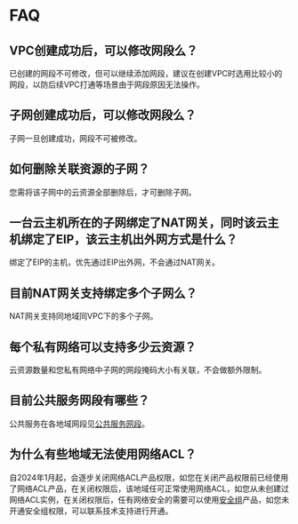 # FAQ



## VPC创建成功后，可以修改网段么？

已创建的网段不可修改，但可以继续添加网段，建议在创建VPC时选用比较小的网段，以防后续VPC打通等场景由于网段原因无法操作。

## 子网创建成功后，可以修改网段么？

子网一旦创建成功，网段不可被修改。

## 如何删除关联资源的子网？

您需将该子网中的云资源全部删除后，才可删除子网。

## 一台云主机所在的子网绑定了NAT网关，同时该云主机绑定了EIP，该云主机出外网方式是什么？

绑定了EIP的主机，优先通过EIP出外网，不会通过NAT网关。

## 目前NAT网关支持绑定多个子网么？

NAT网关支持同地域同VPC下的多个子网。

## 每个私有网络可以支持多少云资源？

云资源数量和您私有网络中子网的网段掩码大小有关联，不会做额外限制。

## 目前公共服务网段有哪些？

公共服务在各地域网段见[公共服务网段](vpc/limit)。

## 为什么有些地域无法使用网络ACL？

自2024年1月起，会逐步关闭网络ACL产品权限，如您在关闭产品权限前已经使用了网络ACL产品，在关闭权限后，该地域任可正常使用网络ACL，如您从未创建过网络ACL实例，在关闭权限后，任有网络安全的需要可以使用[安全组](vpc/guide/secgroup)产品，如您未开通安全组权限，可以联系技术支持进行开通。
